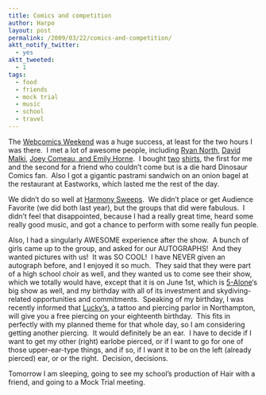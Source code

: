 ```yaml
---
title: Comics and competition
author: Harpo
layout: post
permalink: /2009/03/22/comics-and-competition/
aktt_notify_twitter:
  - yes
aktt_tweeted:
  - 1
tags:
  - food
  - friends
  - mock trial
  - music
  - school
  - travel
---
```

The <a href="http://webcomicsweekend.com" target="_blank">Webcomics Weekend</a> was a huge success, at least for the two hours I was there.  I met a lot of awesome people, including <a href="http://qwantz.com/" target="_blank">Ryan North</a>, <a href="http://wondermark.com/" target="_blank">David Malki</a>, <a href="http://asofterworld.com" target="_blank">Joey Comeau, and Emily Horne</a>.  I bought <a href="http://www.topatoco.com/merchant.mvc?Screen=PROD&Store_Code=TO&Product_Code=WON-REVOLUTION&Category_Code=WON" target="_blank">two</a> <a href="http://www.topatoco.com/merchant.mvc?Screen=PROD&Store_Code=TO&Product_Code=QW-PANELTWO&Category_Code=QW" target="_blank">shirts</a>, the first for me and the second for a friend who couldn&#8217;t come but is a die hard Dinosaur Comics fan.  Also I got a gigantic pastrami sandwich on an onion bagel at the restaurant at Eastworks, which lasted me the rest of the day.

We didn&#8217;t do so well at <a href="http://www.harmony-sweepstakes.com/boston.html" target="_blank">Harmony Sweeps</a>.  We didn&#8217;t place or get Audience Favorite (we did both last year), but the groups that did were fabulous.  I didn&#8217;t feel that disappointed, because I had a really great time, heard some really good music, and got a chance to perform with some really fun people.

Also, I had a singularly AWESOME experience after the show.  A bunch of girls came up to the group, and asked for our AUTOGRAPHS!  And they wanted pictures with us!  It was SO COOL!  I have NEVER given an autograph before, and I enjoyed it so much.  They said that they were part of a high school choir as well, and they wanted us to come see their show, which we totally would have, except that it is on June 1st, which is <a href="http://5alone.com" target="_blank">5-Alone</a>&#8216;s big show as well, and my birthday with all of its investment and skydiving-related opportunities and commitments.  Speaking of my birthday, I was recently informed that <a href="http://www.luckystattoo.org/" target="_blank">Lucky&#8217;s</a>, a tattoo and piercing parlor in Northampton, will give you a free piercing on your eighteenth birthday.  This fits in perfectly with my planned theme for that whole day, so I am considering getting another piercing.  It would definitely be an ear.  I have to decide if I want to get my other (right) earlobe pierced, or if I want to go for one of those upper-ear-type things, and if so, if I want it to be on the left (already pierced) ear, or or the right.  Decision, decisions.

Tomorrow I am sleeping, going to see my school&#8217;s production of Hair with a friend, and going to a Mock Trial meeting.